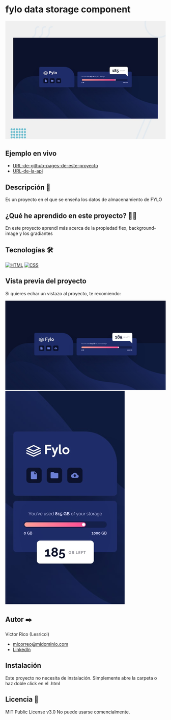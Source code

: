 # fylo data storage component


![Imagen del proyecto](https://raw.githubusercontent.com/Lesricol/fylo-data-storage-component/main/design%20(1)/design/desktop-preview.jpg)

## Ejemplo en vivo

- [URL-de-github-pages-de-este-proyecto](URL-de-github-pages-de-este-proyecto)
- [URL-de-la-api](URL-de-la-api)

## Descripción 📑
Es un proyecto en el que se enseña los datos de almacenamiento de FYLO


## ¿Qué he aprendido en este proyecto? 🙇🏻
En este proyecto aprendí más acerca de la propiedad flex, background-image y los gradiantes

## Tecnologías 🛠

<!-- Iconos sacados de: https://github.com/hendrasob/badges/blob/master/README.md y https://github.com/alexandresanlim/Badges4-README.md-Profile -->

[![HTML](https://img.shields.io/badge/HTML5-E34F26?style=for-the-badge&logo=html5&logoColor=white)](https://es.wikipedia.org/wiki/HTML5)
[![CSS](https://img.shields.io/badge/CSS3-1572B6?style=for-the-badge&logo=css3&logoColor=white)](https://es.wikipedia.org/wiki/CSS)

## Vista previa del proyecto

Si quieres echar un vistazo al proyecto, te recomiendo:

![Captura del proyecto](https://raw.githubusercontent.com/Lesricol/fylo-data-storage-component/main/design%20(1)/design/desktop-design.jpg)
![Captura del proyecto](https://raw.githubusercontent.com/Lesricol/fylo-data-storage-component/main/design%20(1)/design/mobile-design.jpg)

## Autor ✒️

Victor Rico (Lesricol)

- [micorreo@midominio.com](lessricc@gmail.com)
- [LinkedIn](https://www.linkedin.com/in/victor-rico-61b31a300/)

## Instalación

Este proyecto no necesita de instalación. Simplemente abre la carpeta o haz doble click en el .html

## Licencia 📄

MIT Public License v3.0
No puede usarse comencialmente.
